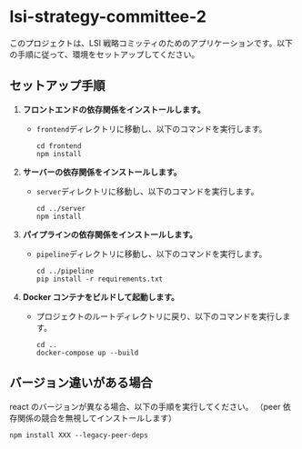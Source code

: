 # lsi-strategy-committee-2

このプロジェクトは、LSI 戦略コミッティのためのアプリケーションです。以下の手順に従って、環境をセットアップしてください。

## セットアップ手順

1. **フロントエンドの依存関係をインストールします。**

   - `frontend`ディレクトリに移動し、以下のコマンドを実行します。
     ```
     cd frontend
     npm install
     ```

2. **サーバーの依存関係をインストールします。**

   - `server`ディレクトリに移動し、以下のコマンドを実行します。
     ```
     cd ../server
     npm install
     ```

3. **パイプラインの依存関係をインストールします。**

   - `pipeline`ディレクトリに移動し、以下のコマンドを実行します。
     ```
     cd ../pipeline
     pip install -r requirements.txt
     ```

4. **Docker コンテナをビルドして起動します。**
   - プロジェクトのルートディレクトリに戻り、以下のコマンドを実行します。
     ```
     cd ..
     docker-compose up --build
     ```

## バージョン違いがある場合

react のバージョンが異なる場合、以下の手順を実行してください。
（peer 依存関係の競合を無視してインストールします）

```
npm install XXX --legacy-peer-deps
```
